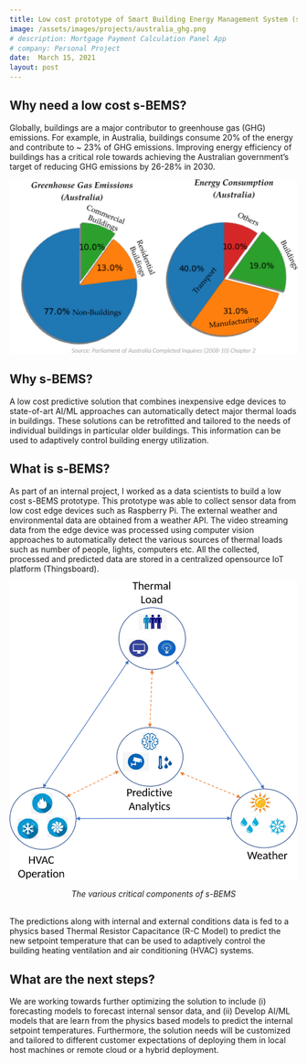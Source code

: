 ```yaml
---
title: Low cost prototype of Smart Building Energy Management System (s-BEMS).
image: /assets/images/projects/australia_ghg.png
# description: Mortgage Payment Calculation Panel App
# company: Personal Project
date:  March 15, 2021
layout: post
---
```

## Why need a low cost s-BEMS?
Globally, buildings are a major contributor  to greenhouse gas (GHG) emissions. For example, in Australia, buildings consume 20% of the 
energy and contribute to ~ 23% of GHG emissions. Improving energy efficiency of buildings has a critical role towards achieving the Australian government’s target of reducing GHG emissions by 26-28% in 2030.

![Australia GHG](/assets/images/projects/australia_ghg.png)
<!-- <center> <em> The various critical components of Industry 4.0 </em> </center>
<br/> --> 


## Why s-BEMS?
A low cost predictive solution that combines inexpensive edge devices to state-of-art AI/ML approaches can automatically detect major thermal loads in buildings. These solutions can be retrofitted and tailored to the needs of individual buildings in particular older buildings. This information can be used to adaptively control building energy utilization.

## What is s-BEMS?
As part of an internal project, I worked as a data scientists to build a low cost s-BEMS prototype. This prototype was able to collect sensor data from low cost edge devices such as Raspberry Pi. The external weather and environmental data are obtained from a weather API. The video streaming data from the edge device was processed using computer vision approaches to automatically detect the various sources of thermal loads such as number of people, lights,  computers etc. All the collected, processed and predicted data are stored in a centralized opensource IoT platform (Thingsboard).

![R-C Model](/assets/images/projects/trc_model.png)
<center> <em> The various critical components of s-BEMS </em> </center>
<br/>

The predictions along with internal and external conditions data is fed to a physics based Thermal Resistor Capacitance (R-C Model) to predict the new setpoint temperature that can be used to adaptively control the building heating ventilation and air conditioning (HVAC) systems. 

## What are the next steps?
We are working towards further optimizing the solution to include (i) forecasting models to forecast internal sensor data, and (ii) Develop AI/ML models that are learn from the physics based models to predict the internal setpoint temperatures. Furthermore, the solution needs will be customized and tailored to different customer expectations of deploying them in local host machines or remote cloud or a hybrid deployment.






